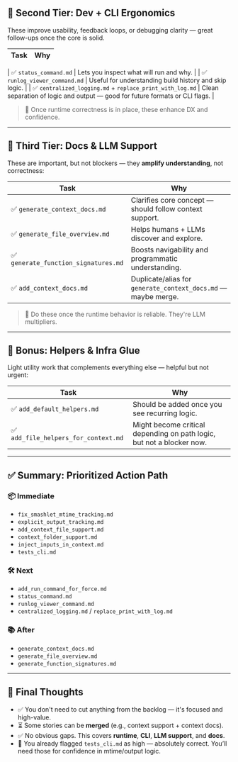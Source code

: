 ## 🥈 Second Tier: Dev + CLI Ergonomics

These improve usability, feedback loops, or debugging clarity — great follow-ups once the core is solid.

| Task | Why |
| ---- | --- |

| ✅ `status_command.md` | Lets you inspect what will run and why. |
| ✅ `runlog_viewer_command.md` | Useful for understanding build history and skip logic. |
| ✅ `centralized_logging.md` + `replace_print_with_log.md` | Clean separation of logic and output — good for future formats or CLI flags. |

> 🔧 Once runtime correctness is in place, these enhance DX and confidence.

---

## 🧠 Third Tier: Docs & LLM Support

These are important, but not blockers — they **amplify understanding**, not correctness:

| Task                                 | Why                                                           |
| ------------------------------------ | ------------------------------------------------------------- |
| ✅ `generate_context_docs.md`        | Clarifies core concept — should follow context support.       |
| ✅ `generate_file_overview.md`       | Helps humans + LLMs discover and explore.                     |
| ✅ `generate_function_signatures.md` | Boosts navigability and programmatic understanding.           |
| ✅ `add_context_docs.md`             | Duplicate/alias for `generate_context_docs.md` — maybe merge. |

> 🧠 Do these once the runtime behavior is reliable. They're LLM multipliers.

---

## 🧪 Bonus: Helpers & Infra Glue

Light utility work that complements everything else — helpful but not urgent:

| Task                                 | Why                                                                   |
| ------------------------------------ | --------------------------------------------------------------------- |
| ✅ `add_default_helpers.md`          | Should be added once you see recurring logic.                         |
| ✅ `add_file_helpers_for_context.md` | Might become critical depending on path logic, but not a blocker now. |

---

## ✅ Summary: Prioritized Action Path

### 📦 Immediate

- `fix_smashlet_mtime_tracking.md`
- `explicit_output_tracking.md`
- `add_context_file_support.md`
- `context_folder_support.md`
- `inject_inputs_in_context.md`
- `tests_cli.md`

### 🛠️ Next

- `add_run_command_for_force.md`
- `status_command.md`
- `runlog_viewer_command.md`
- `centralized_logging.md` / `replace_print_with_log.md`

### 📚 After

- `generate_context_docs.md`
- `generate_file_overview.md`
- `generate_function_signatures.md`

---

## 🎯 Final Thoughts

- ✅ You don't need to cut anything from the backlog — it's focused and high-value.
- ⏳ Some stories can be **merged** (e.g., context support + context docs).
- ✅ No obvious gaps. This covers **runtime**, **CLI**, **LLM support**, and **docs**.
- 🧪 You already flagged `tests_cli.md` as high — absolutely correct. You’ll need those for confidence in mtime/output logic.

